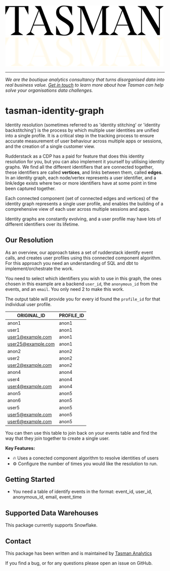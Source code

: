 [![tasman_logo][tasman_wordmark_black]][tasman_website_light_mode]
[![tasman_logo][tasman_wordmark_cream]][tasman_website_dark_mode]

---
*We are the boutique analytics consultancy that turns disorganised data into real business value. [Get in touch][tasman_contact] to learn more about how Tasman can help solve your organisations data challenges.*

# tasman-identity-graph
Identity resolution (sometimes referred to as 'identity stitching' or 'identity backstitching') is the process by which multiple user identities are unified into a single profile. It is a critical step in the tracking process to ensure accurate measurement of user behaviour across multiple apps or sessions, and the creation of a single customer view.

Rudderstack as a CDP has a paid for feature that does this identity resolution for you, but you can also implement it yourself by utilising identity graphs. We find all the different identifiers that are connected together, these identifiers are called **vertices**, and links between them, called **edges**. In an identity graph, each node/vertex represents a user identifier, and a link/edge exists where two or more identifiers have at some point in time been captured together.

Each connected component (set of connected edges and vertices) of the identity graph represents a single user profile, and enables the building of a comprehensive view of each user across multiple sessions and apps.

Identity graphs are constantly evolving, and a user profile may have lots of different identifiers over its lifetime.

## Our Resolution

As an overview, our approach takes a set of rudderstack identify event calls, and creates user profiles using this connected component algorithm. For this approach you need an understanding of SQL and dbt to implement/orchestrate the work.

You need to select which identifiers you wish to use in this graph, the ones chosen in this example are a backend `user_id`, the `anonymous_id` from the events, and an `email`.  You only need 2 to make this work.

The output table will provide you for every id found the `profile_id` for that individual user profile. 

| ORIGINAL_ID | PROFILE_ID |
| --- | --- |
| anon1 | anon1 |
| user1 | anon1 |
| user1@example.com | anon1 |
| user25@example.com | anon1 |
| anon2 | anon2 |
| user2 | anon2 |
| user2@example.com | anon2 |
| anon4 | anon4 |
| user4 | anon4 |
| user4@example.com | anon4 |
| anon5 | anon5 |
| anon6 | anon5 |
| user5 | anon5 |
| user5@example.com | anon5 |
| user6@example.com | anon5 |

You can then use this table to join back on your events table and find the way that they join together to create a single user.

**Key Features:**
- 🔥 Uses a conected component algorithm to resolve identities of users
- ⚙️ Configure the number of times you would like the resolution to run. 

## Getting Started
- You need a table of identify events in the format: 
    event_id, user_id, anonymous_id, email, event_time

## Supported Data Warehouses
This package currently supports Snowflake.

## Contact
This package has been written and is maintained by [Tasman Analytics][tasman_contact]

If you find a bug, or for any questions please open an issue on GitHub.

<!---
The links below need updating with the package name for utm_campaign
--->

[tasman_website_dark_mode]: https://tasman.ai?utm_source=github&utm_medium=internal-referral&utm_campaign=tasman-identity-graph#gh-dark-mode-only
[tasman_website_light_mode]: https://tasman.ai?utm_source=github&utm_medium=internal-referral&utm_campaign=tasman-identity-graph#gh-light-mode-only
[tasman_contact]: https://tasman.ai/contact?utm_source=github&utm_medium=internal-referral&utm_campaign=tasman-identity-graph
[tasman_wordmark_cream]: https://raw.githubusercontent.com/TasmanAnalytics/.github/master/images/tasman_wordmark_cream_500.png#gh-dark-mode-only
[tasman_wordmark_black]: https://raw.githubusercontent.com/TasmanAnalytics/.github/master/images/tasman_wordmark_black_500.png#gh-light-mode-only 